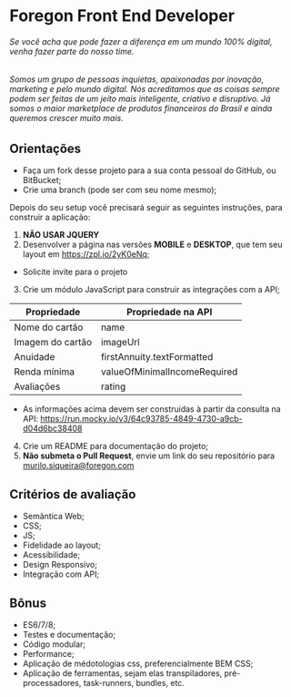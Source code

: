Foregon Front End Developer
============================

###### Se você acha que pode fazer a diferença em um mundo 100% digital, venha fazer parte do nosso time.

###### Somos um grupo de pessoas inquietas, apaixonadas por inovação, marketing e pelo mundo digital. Nós acreditamos que as coisas sempre podem ser feitas de um jeito mais inteligente, criativo e disruptivo. Já somos o maior marketplace de produtos financeiros do Brasil e ainda queremos crescer muito mais.

Orientações
-----
* Faça um fork desse projeto para a sua conta pessoal do GitHub, ou BitBucket;
* Crie uma branch (pode ser com seu nome mesmo);

Depois do seu setup você precisará seguir as seguintes instruções, para construir a aplicação:

1. **NÃO USAR JQUERY**
2. Desenvolver a página nas versões **MOBILE** e **DESKTOP**, que tem seu layout em https://zpl.io/2yK0eNq;

  * Solicite invite para o projeto

3. Crie um módulo JavaScript para construir as integrações com a API;
  
Propriedade | Propriedade na API 
--- | ---
Nome do cartão | name
Imagem do cartão | imageUrl
Anuidade | firstAnnuity.textFormatted
Renda mínima | valueOfMinimalIncomeRequired
Avaliações | rating

  * As informações acima devem ser construidas à partir da consulta na API: 
   https://run.mocky.io/v3/64c93785-4849-4730-a9cb-d04d6bc38408
  
4. Crie um README para documentação do projeto;
5. **Não submeta o Pull Request**, envie um link do seu repositório para murilo.siqueira@foregon.com


Critérios de avaliação
-----
* Semântica Web;
* CSS;
* JS;
* Fidelidade ao layout;
* Acessibilidade;
* Design Responsivo;
* Integração com API;

Bônus
-----
* ES6/7/8;
* Testes e documentação;
* Código modular;
* Performance;
* Aplicação de médotologias css, preferencialmente BEM CSS;
* Aplicação de ferramentas, sejam elas transpiladores, pré-processadores, task-runners, bundles, etc.
